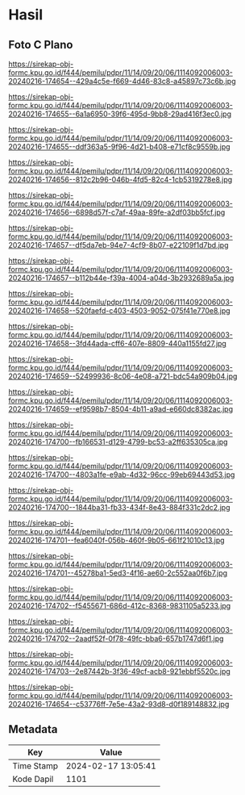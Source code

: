 # Hasil

## Foto C Plano

https://sirekap-obj-formc.kpu.go.id/f444/pemilu/pdpr/11/14/09/20/06/1114092006003-20240216-174654--429a4c5e-f669-4d46-83c8-a45897c73c6b.jpg

https://sirekap-obj-formc.kpu.go.id/f444/pemilu/pdpr/11/14/09/20/06/1114092006003-20240216-174655--6a1a6950-39f6-495d-9bb8-29ad416f3ec0.jpg

https://sirekap-obj-formc.kpu.go.id/f444/pemilu/pdpr/11/14/09/20/06/1114092006003-20240216-174655--ddf363a5-9f96-4d21-b408-e71cf8c9559b.jpg

https://sirekap-obj-formc.kpu.go.id/f444/pemilu/pdpr/11/14/09/20/06/1114092006003-20240216-174656--812c2b96-046b-4fd5-82c4-1cb5319278e8.jpg

https://sirekap-obj-formc.kpu.go.id/f444/pemilu/pdpr/11/14/09/20/06/1114092006003-20240216-174656--6898d57f-c7af-49aa-89fe-a2df03bb5fcf.jpg

https://sirekap-obj-formc.kpu.go.id/f444/pemilu/pdpr/11/14/09/20/06/1114092006003-20240216-174657--df5da7eb-94e7-4cf9-8b07-e22109f1d7bd.jpg

https://sirekap-obj-formc.kpu.go.id/f444/pemilu/pdpr/11/14/09/20/06/1114092006003-20240216-174657--b112b44e-f39a-4004-a04d-3b2932689a5a.jpg

https://sirekap-obj-formc.kpu.go.id/f444/pemilu/pdpr/11/14/09/20/06/1114092006003-20240216-174658--520faefd-c403-4503-9052-075f41e770e8.jpg

https://sirekap-obj-formc.kpu.go.id/f444/pemilu/pdpr/11/14/09/20/06/1114092006003-20240216-174658--3fd44ada-cff6-407e-8809-440a1155fd27.jpg

https://sirekap-obj-formc.kpu.go.id/f444/pemilu/pdpr/11/14/09/20/06/1114092006003-20240216-174659--52499936-8c06-4e08-a721-bdc54a909b04.jpg

https://sirekap-obj-formc.kpu.go.id/f444/pemilu/pdpr/11/14/09/20/06/1114092006003-20240216-174659--ef9598b7-8504-4b11-a9ad-e660dc8382ac.jpg

https://sirekap-obj-formc.kpu.go.id/f444/pemilu/pdpr/11/14/09/20/06/1114092006003-20240216-174700--fb166531-d129-4799-bc53-a2ff635305ca.jpg

https://sirekap-obj-formc.kpu.go.id/f444/pemilu/pdpr/11/14/09/20/06/1114092006003-20240216-174700--4803a1fe-e9ab-4d32-96cc-99eb69443d53.jpg

https://sirekap-obj-formc.kpu.go.id/f444/pemilu/pdpr/11/14/09/20/06/1114092006003-20240216-174700--1844ba31-fb33-434f-8e43-884f331c2dc2.jpg

https://sirekap-obj-formc.kpu.go.id/f444/pemilu/pdpr/11/14/09/20/06/1114092006003-20240216-174701--fea6040f-056b-460f-9b05-661f21010c13.jpg

https://sirekap-obj-formc.kpu.go.id/f444/pemilu/pdpr/11/14/09/20/06/1114092006003-20240216-174701--45278ba1-5ed3-4f16-ae60-2c552aa0f6b7.jpg

https://sirekap-obj-formc.kpu.go.id/f444/pemilu/pdpr/11/14/09/20/06/1114092006003-20240216-174702--f5455671-686d-412c-8368-9831105a5233.jpg

https://sirekap-obj-formc.kpu.go.id/f444/pemilu/pdpr/11/14/09/20/06/1114092006003-20240216-174702--2aadf52f-0f78-49fc-bba6-657b1747d6f1.jpg

https://sirekap-obj-formc.kpu.go.id/f444/pemilu/pdpr/11/14/09/20/06/1114092006003-20240216-174703--2e87442b-3f36-49cf-acb8-921ebbf5520c.jpg

https://sirekap-obj-formc.kpu.go.id/f444/pemilu/pdpr/11/14/09/20/06/1114092006003-20240216-174654--c53776ff-7e5e-43a2-93d8-d0f189148832.jpg


## Metadata

| Key        | Value               |
| ---------- | ------------------- |
| Time Stamp | 2024-02-17 13:05:41 |
| Kode Dapil | 1101                |



